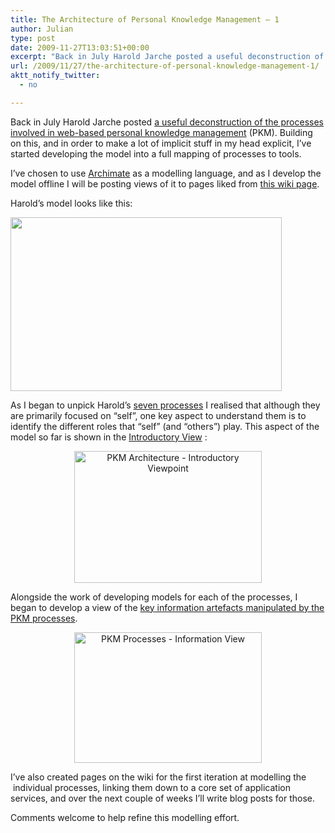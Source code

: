 ```yaml
---
title: The Architecture of Personal Knowledge Management – 1
author: Julian
type: post
date: 2009-11-27T13:03:51+00:00
excerpt: "Back in July Harold Jarche posted a useful deconstruction of the processes involved in web-based personal knowledge management (PKM). Building on this, and in order to make a lot of implicit stuff in my head explicit, I've started developing the model into a full mapping of processes to tools."
url: /2009/11/27/the-architecture-of-personal-knowledge-management-1/
aktt_notify_twitter:
  - no

---
```

Back in July Harold Jarche posted  [a useful deconstruction of the processes involved in web-based personal knowledge management][1] (PKM). Building on this, and in order to make a lot of implicit stuff in my head explicit, I&#8217;ve started developing the model into a full mapping of processes to tools.

I&#8217;ve chosen to use [Archimate][2] as a modelling language, and as I develop the model offline I will be posting views of it to pages liked from [this wiki page][3].

Harold&#8217;s model looks like this:

[<img class="aligncenter" title="PKM Processes - by Harold Jarche" src="http://www.jarche.com/wp-content/uploads/2008/06/pkm-flow.jpg" alt="" width="434" height="278" />][1]

As I began to unpick Harold&#8217;s [seven processes][1] I realised that although they are primarily focused on &#8220;self&#8221;, one key aspect to understand them is to identify the different roles that &#8220;self&#8221; (and &#8220;others&#8221;) play. This aspect of the model so far is shown in the [Introductory View][4] :

<p style="text-align: center;">
  <a href="https://www.synesthesia.co.uk/wikka/PKMHighLevelProcessView"><img class="aligncenter size-medium wp-image-1508" title="PKM Architecture - Introductory Viewpoint (click for detail)" src="https://www.synesthesia.co.uk/blog/wp-content/uploads/2009/11/Introductory-Viewpoint-300x211.png" alt="PKM Architecture - Introductory Viewpoint" width="300" height="211" /></a>
</p>

Alongside the work of developing models for each of the processes, I began to develop a view of the [key information artefacts manipulated by the PKM processes][5].

<p style="text-align: center;">
  <a href="https://www.synesthesia.co.uk/wikka/PKMInformationView/"><img class="aligncenter size-medium wp-image-1534" title="PKM Processes - Information View" src="https://www.synesthesia.co.uk/blog/wp-content/uploads/2009/11/Information-View1-300x209.png" alt="PKM Processes - Information View" width="300" height="209" /></a>
</p>

I&#8217;ve also created pages on the wiki for the first iteration at modelling the  individual processes, linking them down to a core set of application services, and over the next couple of weeks I&#8217;ll write blog posts for those.

Comments welcome to help refine this modelling effort.

 [1]: http://www.jarche.com/2009/07/creating-your-pkm-processes/
 [2]: http://www.archimate.org/
 [3]: https://www.synesthesia.co.uk/wikka/PKMArchitecture
 [4]: https://www.synesthesia.co.uk/wikka/PKMHighLevelProcessView
 [5]: https://www.synesthesia.co.uk/wikka/PKMInformationView